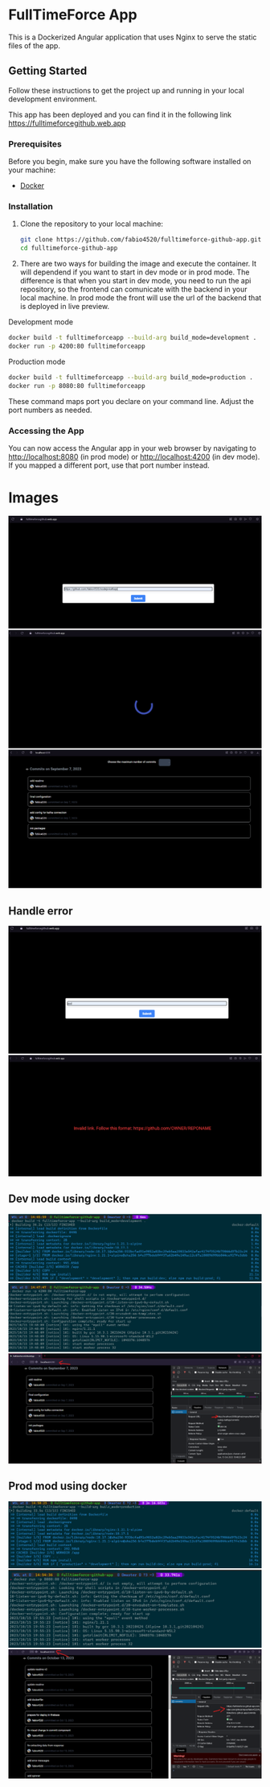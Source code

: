 # FullTimeForce App

This is a Dockerized Angular application that uses Nginx to serve the static files of the app.

## Getting Started

Follow these instructions to get the project up and running in your local development environment.

This app has been deployed and you can find it in the following link https://fulltimeforcegithub.web.app

### Prerequisites

Before you begin, make sure you have the following software installed on your machine:

- [Docker](https://www.docker.com/get-started)

### Installation

1. Clone the repository to your local machine:

   ```bash
   git clone https://github.com/fabio4520/fulltimeforce-github-app.git
   cd fulltimeforce-github-app
   ```

2. There are two ways for building the image and execute the container. It will dependend if you want to start in dev mode or in prod mode. 
The difference is that when you start in dev mode, you need to run the api repository, so the frontend can comunicate with the backend in your local machine.
In prod mode the front will use the url of the backend that is deployed in live preview.

 Development mode

   ```bash
   docker build -t fulltimeforceapp --build-arg build_mode=development .
   docker run -p 4200:80 fulltimeforceapp
   ```

Production mode

   ```bash
   docker build -t fulltimeforceapp --build-arg build_mode=production .
   docker run -p 8080:80 fulltimeforceapp
   ```

These command maps port you declare on your command line. Adjust the port numbers as needed.

### Accessing the App

You can now access the Angular app in your web browser by navigating to [http://localhost:8080](http://localhost:8080) (in prod mode) or [http://localhost:4200](http://localhost:4200) (in dev mode). If you mapped a different port, use that port number instead.

# Images
![Alt text](image.png)
![Alt text](image-1.png)
![Alt text](image-11.png)

## Handle error
![Alt text](image-3.png)
![Alt text](image-4.png)

## Dev mode using docker
![Alt text](image-7.png)
![Alt text](image-6.png)
![Alt text](image-5.png)

## Prod mod using docker
![Alt text](image-8.png)
![Alt text](image-10.png)
![Alt text](image-9.png)
